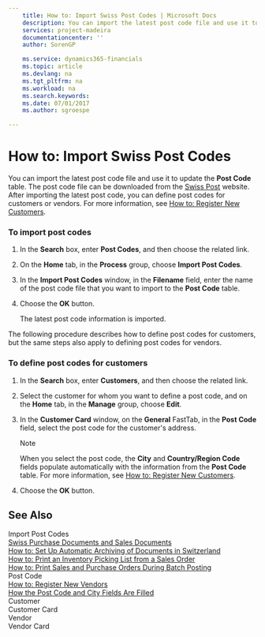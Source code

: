 ```yaml
---
    title: How to: Import Swiss Post Codes | Microsoft Docs
    description: You can import the latest post code file and use it to update the **Post Code** table. The post code file can be downloaded from the [Swiss Post](http://go.microsoft.com/fwlink/?LinkId=150292) website. After importing the latest post code, you can define post codes for customers or vendors. For more information, see [How to: Register New Customers](how-to-register-new-vendors.md).
    services: project-madeira
    documentationcenter: ''
    author: SorenGP

    ms.service: dynamics365-financials
    ms.topic: article
    ms.devlang: na
    ms.tgt_pltfrm: na
    ms.workload: na
    ms.search.keywords:
    ms.date: 07/01/2017
    ms.author: sgroespe

---
```

# How to: Import Swiss Post Codes
You can import the latest post code file and use it to update the **Post Code** table. The post code file can be downloaded from the [Swiss Post](http://go.microsoft.com/fwlink/?LinkId=150292) website. After importing the latest post code, you can define post codes for customers or vendors. For more information, see [How to: Register New Customers](how-to-register-new-vendors.md).  
  
### To import post codes  
  
1.  In the **Search** box, enter **Post Codes**, and then choose the related link.  
  
2.  On the **Home** tab, in the **Process** group, choose **Import Post Codes**.  
  
3.  In the **Import Post Codes** window, in the **Filename** field, enter the name of the post code file that you want to import to the **Post Code** table.  
  
4.  Choose the **OK** button.  
  
     The latest post code information is imported.  
  
 The following procedure describes how to define post codes for customers, but the same steps also apply to defining post codes for vendors.  
  
### To define post codes for customers  
  
1.  In the **Search** box, enter **Customers**, and then choose the related link.  
  
2.  Select the customer for whom you want to define a post code, and on the **Home** tab, in the **Manage** group, choose **Edit**.  
  
3.  In the **Customer Card** window, on the **General** FastTab, in the **Post Code** field, select the post code for the customer's address.  
  
    > [!NOTE]  
    >  When you select the post code, the **City** and **Country/Region Code** fields populate automatically with the information from the **Post Code** table. For more information, see [How to: Register New Customers](how-to-register-new-customers.md).  
  
4.  Choose the **OK** button.  
  
## See Also  
 Import Post Codes   
 [Swiss Purchase Documents and Sales Documents](swiss-purchase-documents-and-sales-documents.md)   
 [How to: Set Up Automatic Archiving of Documents in Switzerland](how-to-set-up-automatic-archiving-of-documents-in-switzerland.md)   
 [How to: Print an Inventory Picking List from a Sales Order](how-to-print-an-inventory-picking-list-from-a-sales-order.md)   
 [How to: Print Sales and Purchase Orders During Batch Posting](how-to-print-sales-and-purchase-orders-during-batch-posting.md)   
 Post Code   
 [How to: Register New Vendors](how-to-register-new-vendors.md)   
 [How the Post Code and City Fields Are Filled](how-the-post-code-and-city-fields-are-filled.md)   
 Customer   
 Customer Card   
 Vendor   
 Vendor Card